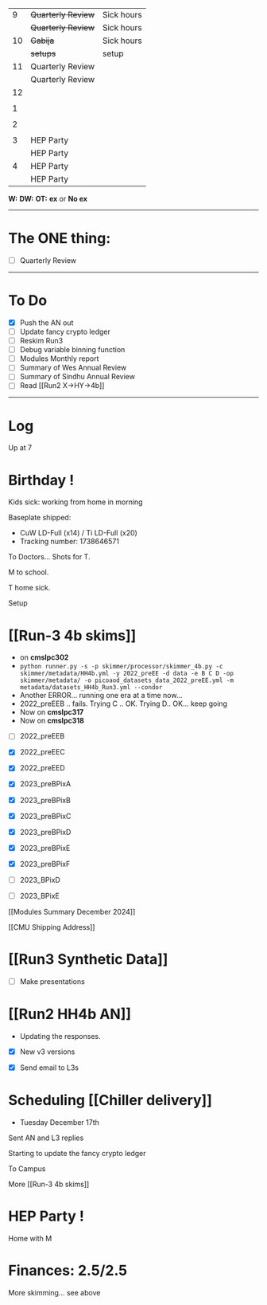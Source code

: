 
|     |                      |            |
| --- | -------------------- | ---------- |
| 9   | ~~Quarterly Review~~ | Sick hours |
|     | ~~Quarterly Review~~ | Sick hours |
| 10  | ~~Gabija~~           | Sick hours |
|     | ~~setups~~           | setup      |
| 11  | Quarterly Review     |            |
|     | Quarterly Review     |            |
| 12  |                      |            |
|     |                      |            |
| 1   |                      |            |
|     |                      |            |
| 2   |                      |            |
|     |                      |            |
| 3   | HEP Party            |            |
|     | HEP Party            |            |
| 4   | HEP Party            |            |
|     | HEP Party            |            |

**W:**
**DW:**
**OT:**
**ex** or **No ex**

---
# The ONE thing: 
- [ ] Quarterly Review

---
# To Do

- [x] Push the AN out
- [ ] Update fancy crypto ledger
- [ ] Reskim Run3
- [ ] Debug variable binning function
- [ ] Modules Monthly report
- [ ] Summary of Wes Annual Review
- [ ] Summary of Sindhu Annual Review
- [ ] Read [[Run2 X->HY->4b]]

---

# Log

Up at 7 

# Birthday !

Kids sick: working from home in morning

Baseplate shipped:  
- CuW LD-Full (x14) / Ti LD-Full (x20) 
- Tracking number: 1738646571

To Doctors... Shots for T.

M to school.

T home sick. 

Setup

# [[Run-3 4b skims]]
- on **cmslpc302**
- `python runner.py -s -p skimmer/processor/skimmer_4b.py -c skimmer/metadata/HH4b.yml -y 2022_preEE -d data -e B C D -op skimmer/metadata/ -o picoaod_datasets_data_2022_preEE.yml -m metadata/datasets_HH4b_Run3.yml --condor`
- Another ERROR... running one era at a time now...
- 2022_preEEB .. fails. Trying C .. OK. Trying D.. OK... keep going
- Now on **cmslpc317**
- Now on **cmslpc318** 
- [ ] 2022_preEEB 
- [x] 2022_preEEC
- [x] 2022_preEED
- [x] 2023_preBPixA
- [x] 2023_preBPixB
- [x] 2023_preBPixC
- [x] 2023_preBPixD
- [x] 2023_preBPixE
- [x] 2023_preBPixF
- [ ] 2023_BPixD
- [ ] 2023_BPixE



[[Modules Summary December 2024]]

[[CMU Shipping Address]]


# [[Run3 Synthetic Data]]
- [ ] Make presentations


# [[Run2 HH4b AN]]
- Updating the responses. 
- [x] New v3 versions
- [x] Send email to L3s


# Scheduling [[Chiller delivery]]
- Tuesday December 17th

Sent AN and L3 replies

Starting to update the fancy crypto ledger

To Campus

More [[Run-3 4b skims]]

# HEP Party ! 

Home with M

# Finances:  2.5/2.5

More skimming... see above